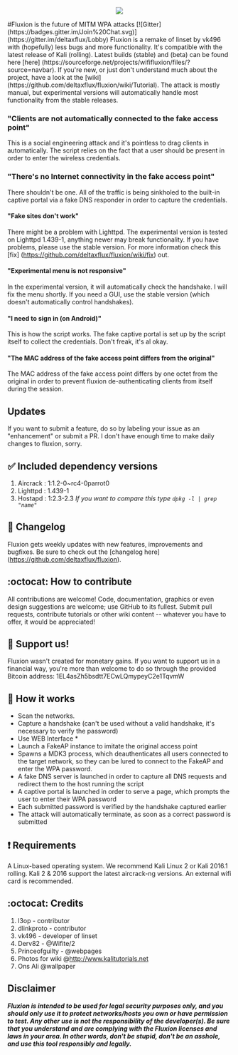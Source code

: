 <p align="center"><img src="https://github.com/deltaxflux/fluxion/blob/master/logos/logo2.jpg?raw=true" /></p>
#Fluxion is the future of MITM WPA attacks
[![Gitter](https://badges.gitter.im/Join%20Chat.svg)](https://gitter.im/deltaxflux/Lobby)  
Fluxion is a remake of linset by vk496 with (hopefully) less bugs and more functionality. It's compatible with the latest release of Kali (rolling). Latest builds (stable) and (beta) can be found here [here] (https://sourceforge.net/projects/wififluxion/files/?source=navbar). If you're new, or just don't understand much about the project, have a look at the [wiki] (https://github.com/deltaxflux/fluxion/wiki/Tutorial). The attack is mostly manual, but experimental versions will automatically handle most functionality from the stable releases.

### "Clients are not automatically connected to the fake access point"
This is a social engineering attack and it's pointless to drag clients in automatically. The script relies on the fact that a user should be present in order to enter the wireless credentials.

### "There's no Internet connectivity in the fake access point"
There shouldn't be one. All of the traffic is being sinkholed to the built-in captive portal via a fake DNS responder in order to capture the credentials.

#### "Fake sites don't work"
There might be a problem with Lighttpd. The experimental version is tested on Lighttpd 1.439-1, anything newer may break functionality. If you have problems, please use the stable version. For more information check this [fix] (https://github.com/deltaxflux/fluxion/wiki/fix) out.

#### "Experimental menu is not responsive"
In the experimental version, it will automatically check the handshake. I will fix the menu shortly. If you need a GUI, use the stable version (which doesn't automatically control handshakes).

#### "I need to sign in (on Android)"
This is how the script works. The fake captive portal is set up by the script itself to collect the credentials. Don't freak, it's al okay.

#### "The MAC address of the fake access point differs from the original"
The MAC address of the fake access point differs by one octet from the original in order to prevent fluxion de-authenticating clients from itself during the session. 

## Updates
If you want to submit a feature, do so by labeling your issue as an "enhancement" or submit a PR. I don't have enough time to make daily changes to fluxion, sorry.

## :white_check_mark: Included dependency versions
1. Aircrack : 1:1.2-0~rc4-0parrot0
2. Lighttpd : 1.439-1
3. Hostapd  : 1:2.3-2.3 _If you want to compare this type `dpkg -l | grep "name"`_

## :scroll: Changelog
Fluxion gets weekly updates with new features, improvements and bugfixes.
Be sure to check out the [changelog here] (https://github.com/deltaxflux/fluxion).

## :octocat: How to contribute
All contributions are welcome! Code, documentation, graphics or even design suggestions are welcome; use GitHub to its fullest. Submit pull requests, contribute tutorials or other wiki content -- whatever you have to offer, it would be appreciated!

## :trident: Support us!
Fluxion wasn't created for monetary gains. If you want to support us in a financial way, you're more than welcome to do so through the provided Bitcoin address: 1EL4asZh5bsdtt7ECwLQmypeyC2e1TqvmW

## :book: How it works
* Scan the networks.
* Capture a handshake (can't be used without a valid handshake, it's necessary to verify the password)
* Use WEB Interface *
* Launch a FakeAP instance to imitate the original access point
* Spawns a MDK3 process, which deauthenticates all users connected to the target network, so they can be lured to connect to the FakeAP and enter the WPA password.
* A fake DNS server is launched in order to capture all DNS requests and redirect them to the host running the script
* A captive portal is launched in order to serve a page, which prompts the user to enter their WPA password
* Each submitted password is verified by the handshake captured earlier
* The attack will automatically terminate, as soon as a correct password is submitted

## :heavy_exclamation_mark: Requirements

A Linux-based operating system. We recommend Kali Linux 2 or Kali 2016.1 rolling. Kali 2 & 2016 support the latest aircrack-ng versions. An external wifi card is recommended.

## :octocat: Credits
1. l3op - contributor
2. dlinkproto - contributor
3. vk496 - developer of linset
4. Derv82 - @Wifite/2
5. Princeofguilty - @webpages
6. Photos for wiki @http://www.kalitutorials.net
7. Ons Ali @wallpaper

## Disclaimer

***Fluxion is intended to be used for legal security purposes only, and you should only use it to protect networks/hosts you own or have permission to test. Any other use is not the responsibility of the developer(s).  Be sure that you understand and are complying with the Fluxion licenses and laws in your area.  In other words, don't be stupid, don't be an asshole, and use this tool responsibly and legally.***
